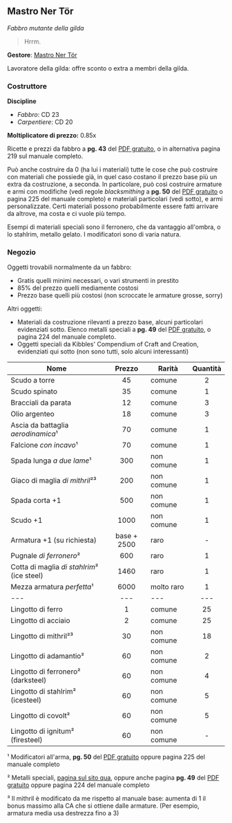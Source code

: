 ## Mastro Ner Tör

_Fabbro mutante della gilda_

> Hrrm.

**Gestore**: [Mastro Ner Tör](/xho/npc/frestynn#mastro-ner-tör)

Lavoratore della gilda: offre sconto o extra a membri della gilda.

### Costruttore

**Discipline**

-   _Fabbro_: CD 23
-   _Carpentiere_: CD 20

**Moltiplicatore di prezzo:** 0.85x

Ricette e prezzi da fabbro a **pg. 43** del [PDF gratuito](pdf/crafting_free_version_reddit.pdf), o in alternativa pagina 219 sul manuale completo.

Può anche costruire da 0 (ha lui i materiali) tutte le cose che può costruire con materiali che possiede già, in quel caso costano il prezzo base
più un extra da costruzione, a seconda. In particolare, può così costruire armature e armi con modifiche (vedi regole _blacksmithing_ a
**pg. 50** del [PDF gratuito](pdf/crafting_free_version_reddit.pdf) o pagina 225 del manuale completo) e materiali particolari (vedi sotto), e
armi personalizzate. Certi materiali possono probabilmente essere fatti arrivare da altrove, ma costa e ci vuole più tempo.

Esempi di materiali speciali sono il ferronero, che da vantaggio all'ombra, o lo stahlrim, metallo gelato. I modificatori sono di varia natura.

### Negozio

Oggetti trovabili normalmente da un fabbro:

-   Gratis quelli minimi necessari, o vari strumenti in prestito
-   85% del prezzo quelli mediamente costosi
-   Prezzo base quelli più costosi (non scroccate le armature grosse, sorry)

Altri oggetti:

-   Materiali da costruzione rilevanti a prezzo base, alcuni particolari evidenziati sotto. Elenco metalli speciali a **pg. 49** del
    [PDF gratuito](pdf/crafting_free_version_reddit.pdf), o pagina 224 del manuale completo.
-   Oggetti speciali da Kibbles' Compendium of Craft and Creation, evidenziati qui sotto (non sono tutti, solo alcuni interessanti)

| Nome                                                |   Prezzo    | Rarità     | Quantità |
| --------------------------------------------------- | :---------: | ---------- | :------: |
| Scudo a torre                                       |     45      | comune     |    2     |
| Scudo spinato                                       |     35      | comune     |    1     |
| Bracciali da parata                                 |     12      | comune     |    3     |
| Olio argenteo                                       |     18      | comune     |    3     |
| Ascia da battaglia *aerodinamica*¹                  |     70      | comune     |    1     |
| Falcione *con incavo*¹                              |     70      | comune     |    1     |
| Spada lunga *a due lame*¹                           |     300     | non comune |    1     |
| Giaco di maglia *di mithril*²³                      |     200     | non comune |    1     |
| Spada corta +1                                      |     500     | non comune |    1     |
| Scudo +1                   |    1000     | non comune |    1     |
| Armatura +1 (su richiesta) | base + 2500 | raro       |    -     |
| Pugnale *di ferronero*²                             |     600     | raro       |    1     |
| Cotta di maglia *di stahlrim*² (ice steel)          |    1460     | raro       |    1     |
| Mezza armatura *perfetta*¹                          |    6000     | molto raro |    1     |
| ---                                                 |     ---     | ---        |   ---    |
| Lingotto di ferro                                   |      1      | comune     |    25    |
| Lingotto di acciaio                                 |      2      | comune     |    25    |
| Lingotto di mithril²³                               |     30      | non comune |    18    |
| Lingotto di adamantio²                              |     60      | non comune |    2     |
| Lingotto di ferronero² (darksteel)                  |     60      | non comune |    4     |
| Lingotto di stahlrim² (icesteel)                    |     60      | non comune |    5     |
| Lingotto di covolt²                  |     60      | non comune |    5     |
| Lingotto di ignitum² (firesteel)                    |     60      | non comune |    -     |

¹  Modificatori all'arma, **pg. 50** del [PDF gratuito](pdf/crafting_free_version_reddit.pdf) oppure pagina 225 del manuale completo

²  Metalli speciali, [pagina sul sito qua](oggetti#metalli), oppure anche pagina **pg. 49** del [PDF gratuito](pdf/crafting_free_version_reddit.pdf) oppure pagina 224 del manuale completo

³ Il mithril è modificato da me rispetto al manuale base: aumenta di 1 il bonus massimo alla CA che si ottiene dalle armature.
(Per esempio, armatura media usa destrezza fino a 3)
